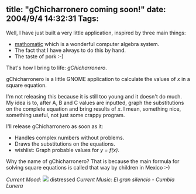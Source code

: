 title: "gChicharronero coming soon!"
date: 2004/9/4 14:32:31
Tags: 
---
Well, I have just built a very little application, inspired by three main things:


- [mathomatic](http://www.mathomatic.org/) which is a wonderful computer algebra system.
- The fact that I have always to do this by hand.
- The taste of pork :-)

That's how I bring to life: *gChicharronero*.

gChicharronero is a little GNOME application to calculate the values of _x_ in a square equation.

I'm not releasing this because it is still too young and it doesn't do much. My idea is to, after A, B and C values are inputted, graph the substitutions on the complete equation and bring results of _x_. I mean, something nice, something useful, not just some crappy program.

I'll release gChicharronero as soon as it:

- Handles complex numbers without problems.
- Draws the substitutions on the equations.
- wishlist: Graph probable values for _y = f(x)_.

Why the name of gChicharronero? That is because the main formula for solving square equations is called that way by children in Mexico :-)

*Current Mood:* ![](http://stat.livejournal.com/img/mood/growf/smileys/worried.gif) distressed
*Current Music:* _El gran silencio - Cumbia Lunera_
